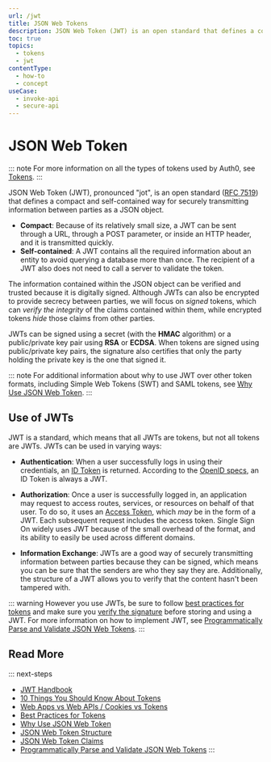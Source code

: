 ```yaml
---
url: /jwt
title: JSON Web Tokens
description: JSON Web Token (JWT) is an open standard that defines a compact and self-contained way for securely transmitting information between parties as a JSON object. This article introduces you to all of the concepts needed to understand JWTs fully.
toc: true
topics:
  - tokens
  - jwt
contentType:
  - how-to
  - concept
useCase:
  - invoke-api
  - secure-api
---
```


# JSON Web Token

::: note
For more information on all the types of tokens used by Auth0, see [Tokens](/tokens).
:::

JSON Web Token (JWT), pronounced "jot", is an open standard ([RFC 7519](https://tools.ietf.org/html/rfc7519)) that defines a compact and self-contained way for securely transmitting information between parties as a JSON object.

* **Compact**: Because of its relatively small size, a JWT can be sent through a URL, through a POST parameter, or inside an HTTP header, and it is transmitted quickly.
* **Self-contained**: A JWT contains all the required information about an entity to avoid querying a database more than once. The recipient of a JWT also does not need to call a server to validate the token.

The information contained within the JSON object can be verified and trusted because it is digitally signed. Although JWTs can also be encrypted to provide secrecy between parties, we will focus on *signed* tokens, which can *verify the integrity* of the claims contained within them, while encrypted tokens *hide* those claims from other parties.

JWTs can be signed using a secret (with the **HMAC** algorithm) or a public/private key pair using **RSA** or **ECDSA**. When tokens are signed using public/private key pairs, the signature also certifies that only the party holding the private key is the one that signed it.

::: note
For additional information about why to use JWT over other token formats, including Simple Web Tokens (SWT) and SAML tokens, see [Why Use JSON Web Token](/tokens/concepts/why-use-jwt).
:::

## Use of JWTs

JWT is a standard, which means that all JWTs are tokens, but not all tokens are JWTs. JWTs can be used in varying ways:

- **Authentication**: When a user successfully logs in using their credentials, an [ID Token](/tokens/id-token) is returned. According to the [OpenID specs](https://openid.net/specs/openid-connect-core-1_0.html#IDToken), an ID Token is always a JWT.

- **Authorization**: Once a user is successfully logged in, an application may request to access routes, services, or resources on behalf of that user. To do so, it uses an [Access Token](/tokens/overview-access-tokens), which *may* be in the form of a JWT. Each subsequent request includes the access token. Single Sign On widely uses JWT because of the small overhead of the format, and its ability to easily be used across different domains.

- **Information Exchange**: JWTs are a good way of securely transmitting information between parties because they can be signed, which means you can be sure that the senders are who they say they are. Additionally, the structure of a JWT allows you to verify that the content hasn't been tampered with.

::: warning
However you use JWTs, be sure to follow [best practices for tokens](/tokens/concepts/token-best-practices) and make sure you [verify the signature](/tokens/guides/id-token/validate-id-token#verify-the-signature) before storing and using a JWT. For more information on how to implement JWT, see [Programmatically Parse and Validate JSON Web Tokens](/tokens/guides/jwt/parse-validate-jwt-programmatically).
:::

## Read More

::: next-steps
* [JWT Handbook](https://auth0.com/resources/ebooks/jwt-handbook)
* [10 Things You Should Know About Tokens](https://auth0.com/blog/ten-things-you-should-know-about-tokens-and-cookies/)
* [Web Apps vs Web APIs / Cookies vs Tokens](/design/web-apps-vs-web-apis-cookies-vs-tokens)
* [Best Practices for Tokens](/tokens/concepts/token-best-practices)
* [Why Use JSON Web Token](/tokens/concepts/why-use-jwt)
* [JSON Web Token Structure](/tokens/reference/jwt/jwt-structure)
* [JSON Web Token Claims](/tokens/jwt-claims)
* [Programmatically Parse and Validate JSON Web Tokens](/tokens/guides/jwt/parse-validate-jwt-programmatically)
:::
